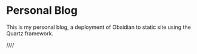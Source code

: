 # Personal Blog
This is my personal blog, a deployment of Obsidian to static site using the Quartz framework.

////